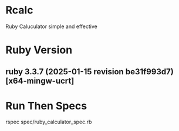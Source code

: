# Rcalc
Ruby Caluculator simple and effective 

# Ruby Version 
  ## ruby 3.3.7 (2025-01-15 revision be31f993d7) [x64-mingw-ucrt]

# Run Then Specs
  rspec spec/ruby_calculator_spec.rb
